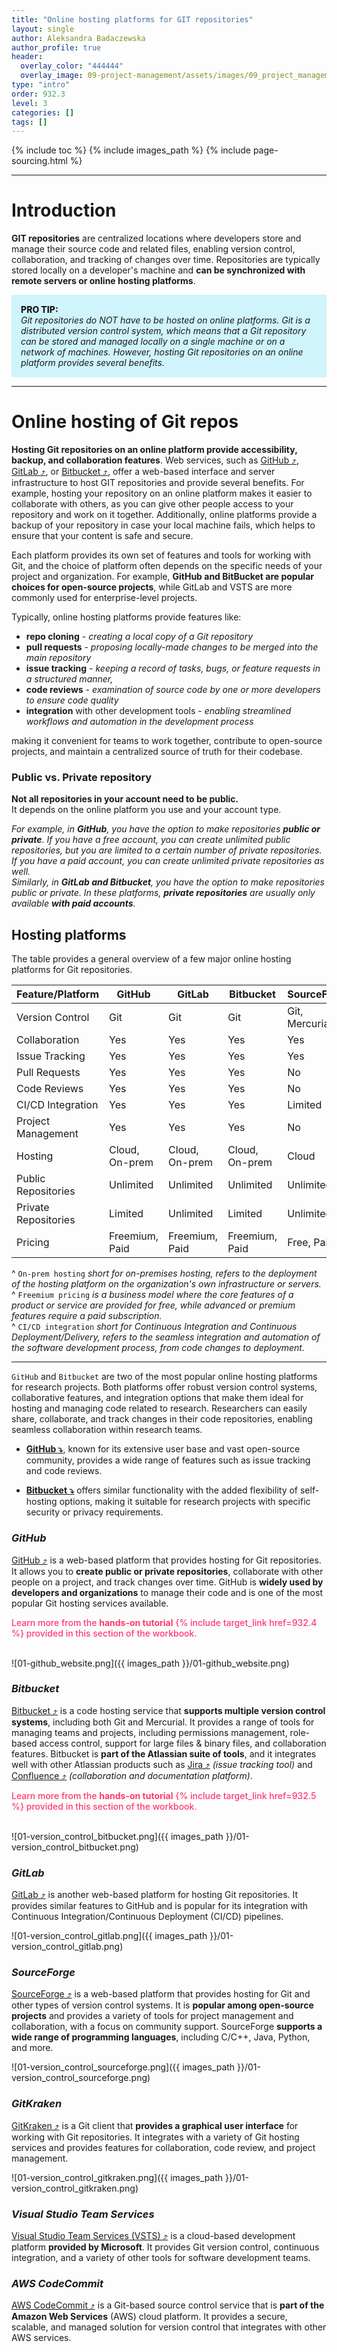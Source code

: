 ```yaml
---
title: "Online hosting platforms for GIT repositories"
layout: single
author: Aleksandra Badaczewska
author_profile: true
header:
  overlay_color: "444444"
  overlay_image: 09-project-management/assets/images/09_project_management_banner.png
type: "intro"
order: 932.3
level: 3
categories: []
tags: []
---
```


{% include toc %}
{% include images_path %}
{% include page-sourcing.html %}

---


# Introduction

**GIT repositories** are centralized locations where developers store and manage their source code and related files, enabling version control, collaboration, and tracking of changes over time. Repositories are typically stored locally on a developer's machine and **can be synchronized with remote servers or online hosting platforms**.

<div style="background: #cff4fc; padding: 15px;">
<span style="font-weight:800;">PRO TIP:</span>
<br><span style="font-style:italic;">
Git repositories do NOT have to be hosted on online platforms. Git is a distributed version control system, which means that a Git repository can be stored and managed locally on a single machine or on a network of machines. However, hosting Git repositories on an online platform provides several benefits.
</span>
</div>

---

# Online hosting of Git repos

**Hosting Git repositories on an online platform provide accessibility, backup, and collaboration features**. Web services, such as <a href="https://github.com" target="_blank">GitHub  ⤴</a>, <a href="https://gitlab.com" target="_blank">GitLab  ⤴</a>, or <a href="https://bitbucket.org" target="_blank">Bitbucket  ⤴</a>, offer a web-based interface and server infrastructure to host GIT repositories and provide several benefits. For example, hosting your repository on an online platform makes it easier to collaborate with others, as you can give other people access to your repository and work on it together. Additionally, online platforms provide a backup of your repository in case your local machine fails, which helps to ensure that your content is safe and secure.

Each platform provides its own set of features and tools for working with Git, and the choice of platform often depends on the specific needs of your project and organization. For example, **GitHub and BitBucket are popular choices for open-source projects**, while GitLab and VSTS are more commonly used for enterprise-level projects.

Typically, online hosting platforms provide features like:
* **repo cloning** - *creating a local copy of a Git repository*
* **pull requests** - *proposing locally-made changes to be merged into the main repository*
* **issue tracking** - *keeping a record of tasks, bugs, or feature requests in a structured manner,*
* **code reviews** - *examination of source code by one or more developers to ensure code quality*
* **integration** with other development tools - *enabling streamlined workflows and automation in the development process*

making it convenient for teams to work together, contribute to open-source projects, and maintain a centralized source of truth for their codebase.


### Public vs. Private repository
**Not all repositories in your account need to be public.** <br>
It depends on the online platform you use and your account type.

<i>For example, in <b>GitHub</b>, you have the option to make repositories <b>public or private</b>. If you have a free account, you can create unlimited public repositories, but you are limited to a certain number of private repositories. If you have a paid account, you can create unlimited private repositories as well.<br>
Similarly, in <b>GitLab and Bitbucket</b>, you have the option to make repositories public or private. In these platforms, <b>private repositories</b> are usually only available <b>with paid accounts</b>.</i>

## Hosting platforms

The table provides a general overview of a few major online hosting platforms for Git repositories.

| Feature/Platform   | GitHub | GitLab | Bitbucket | SourceForge    |
|--------------------|--------|--------|-----------|----------------|
| Version Control    |  Git   |  Git   |   Git     | Git, Mercurial |
| Collaboration      |  Yes   |  Yes   |   Yes     | Yes            |
| Issue Tracking     |  Yes   |  Yes   |   Yes     | Yes            |
| Pull Requests      |  Yes   |  Yes   |   Yes     | No             |
| Code Reviews       |  Yes   |  Yes   |   Yes     | No             |
| CI/CD Integration  |  Yes   |  Yes   |   Yes     | Limited        |
| Project Management |  Yes   |  Yes   |   Yes     | No             |
| Hosting            |Cloud, On-prem|Cloud, On-prem|Cloud, On-prem|Cloud |
|Public Repositories |Unlimited|Unlimited|Unlimited| Unlimited      |
|Private Repositories|Limited | Unlimited|Limited  | Unlimited      |
| Pricing            |Freemium, Paid|Freemium, Paid|Freemium, Paid|Free, Paid|

^ `On-prem hosting` *short for on-premises hosting, refers to the deployment of the hosting platform on the organization's own infrastructure or servers.* <br>
^ `Freemium pricing` *is a business model where the core features of a product or service are provided for free, while advanced or premium features require a paid subscription.* <br>
^ `CI/CD integration` *short for Continuous Integration and Continuous Deployment/Delivery, refers to the seamless integration and automation of the software development process, from code changes to deployment.*

---

`GitHub` and `Bitbucket` are two of the most popular online hosting platforms for research projects. Both platforms offer robust version control systems, collaborative features, and integration options that make them ideal for hosting and managing code related to research. Researchers can easily share, collaborate, and track changes in their code repositories, enabling seamless collaboration within research teams.
*  **[GitHub ⤵](#github)**, known for its extensive user base and vast open-source community, provides a wide range of features such as issue tracking and code reviews.

* **[Bitbucket ⤵](#bitbucket)** offers similar functionality with the added flexibility of self-hosting options, making it suitable for research projects with specific security or privacy requirements.


### ***GitHub***

<a href="https://github.com" target="_blank">GitHub  ⤴</a> is a web-based platform that provides hosting for Git repositories. It allows you to **create public or private repositories**, collaborate with other people on a project, and track changes over time. GitHub is **widely used by developers and organizations** to manage their code and is one of the most popular Git hosting services available.

<span style="color: #ff3870;font-weight: 500;">
Learn more from the <b>hands-on tutorial</b> {% include target_link href=932.4 %} provided in this section of the workbook.
</span><br><br>

![01-github_website.png]({{ images_path }}/01-github_website.png)

### ***Bitbucket***

<a href="https://bitbucket.org" target="_blank">Bitbucket  ⤴</a> is a code hosting service that **supports multiple version control systems**, including both Git and Mercurial. It provides a range of tools for managing teams and projects, including permissions management, role-based access control, support for large files & binary files, and collaboration features. Bitbucket is **part of the Atlassian suite of tools**, and it integrates well with other Atlassian products such as <a href="https://www.atlassian.com/software/jira" target="_blank">Jira  ⤴</a> *(issue tracking tool)* and <a href="https://www.atlassian.com/software/confluence" target="_blank">Confluence  ⤴</a> *(collaboration and documentation platform)*.

<span style="color: #ff3870;font-weight: 500;">
Learn more from the <b>hands-on tutorial</b> {% include target_link href=932.5 %} provided in this section of the workbook.
</span><br><br>

![01-version_control_bitbucket.png]({{ images_path }}/01-version_control_bitbucket.png)

### *GitLab*

<a href="https://gitlab.com" target="_blank">GitLab  ⤴</a> is another web-based platform for hosting Git repositories. It provides similar features to GitHub and is popular for its integration with Continuous Integration/Continuous Deployment (CI/CD) pipelines.

![01-version_control_gitlab.png]({{ images_path }}/01-version_control_gitlab.png)

### *SourceForge*

<a href="https://sourceforge.net" target="_blank">SourceForge  ⤴</a> is a web-based platform that provides hosting for Git and other types of version control systems. It is **popular among open-source projects** and provides a variety of tools for project management and collaboration, with a focus on community support. SourceForge **supports a wide range of programming languages**, including C/C++, Java, Python, and more.

![01-version_control_sourceforge.png]({{ images_path }}/01-version_control_sourceforge.png)

### *GitKraken*

<a href="https://www.gitkraken.com" target="_blank">GitKraken  ⤴</a> is a Git client that **provides a graphical user interface** for working with Git repositories. It integrates with a variety of Git hosting services and provides features for collaboration, code review, and project management.

![01-version_control_gitkraken.png]({{ images_path }}/01-version_control_gitkraken.png)

### *Visual Studio Team Services*

<a href="https://visualstudio.microsoft.com/team-services/" target="_blank">Visual Studio Team Services (VSTS)  ⤴</a> is a cloud-based development platform **provided by Microsoft**. It provides Git version control, continuous integration, and a variety of other tools for software development teams.

### *AWS CodeCommit*

<a href="https://docs.aws.amazon.com/codecommit/latest/userguide/welcome.html" target="_blank">AWS CodeCommit  ⤴</a> is a Git-based source control service that is **part of the Amazon Web Services** (AWS) cloud platform. It provides a secure, scalable, and managed solution for version control that integrates with other AWS services.
